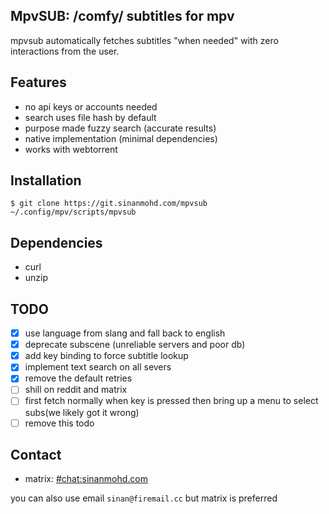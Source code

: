 MpvSUB: /comfy/ subtitles for mpv
---------------------------------

mpvsub automatically fetches subtitles "when needed" with zero interactions
from the user.

Features
--------

* no api keys or accounts needed
* search uses file hash by default
* purpose made fuzzy search (accurate results)
* native implementation (minimal dependencies)
* works with webtorrent

Installation
------------

    $ git clone https://git.sinanmohd.com/mpvsub ~/.config/mpv/scripts/mpvsub

Dependencies
------------

* curl
* unzip

TODO
----
- [x] use language from slang and fall back to english
- [x] deprecate subscene (unreliable servers and poor db)
- [x] add key binding to force subtitle lookup
- [x] implement text search on all severs
- [x] remove the default retries
- [ ] shill on reddit and matrix
- [ ] first fetch normally when key is pressed then bring up a menu to select subs(we likely got it wrong)
- [ ] remove this todo

Contact
-------

* matrix: [#chat:sinanmohd.com](https://matrix.to/#/#chat:sinanmohd.com)

you can also use email `sinan@firemail.cc` but matrix is preferred
